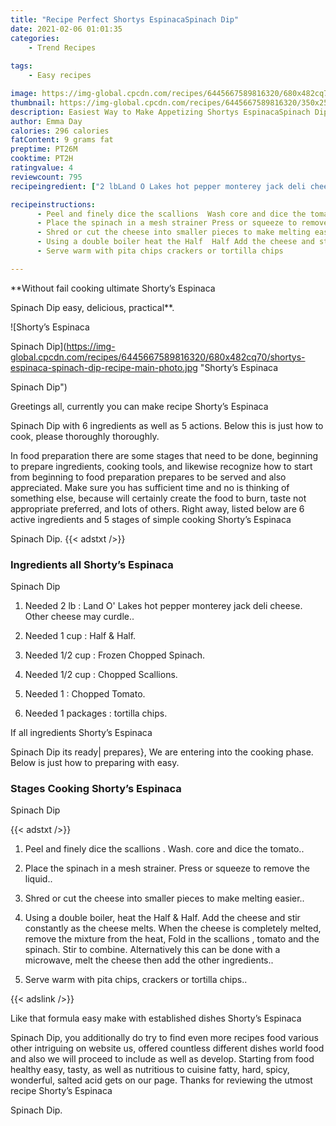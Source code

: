 ```yaml
---
title: "Recipe Perfect Shortys EspinacaSpinach Dip"
date: 2021-02-06 01:01:35
categories:
    - Trend Recipes
    
tags:
    - Easy recipes

image: https://img-global.cpcdn.com/recipes/6445667589816320/680x482cq70/shortys-espinaca-spinach-dip-recipe-main-photo.jpg
thumbnail: https://img-global.cpcdn.com/recipes/6445667589816320/350x250cq70/shortys-espinaca-spinach-dip-recipe-main-photo.jpg
description: Easiest Way to Make Appetizing Shortys EspinacaSpinach Dip with 6 ingredients and 5 stages of easy cooking.
author: Emma Day
calories: 296 calories
fatContent: 9 grams fat
preptime: PT26M
cooktime: PT2H
ratingvalue: 4
reviewcount: 795
recipeingredient: ["2 lbLand O Lakes hot pepper monterey jack deli cheese Other cheese may curdle", "1 cupHalf  Half", "1/2 cupFrozen Chopped Spinach", "1/2 cupChopped Scallions", "1Chopped Tomato", "1 packagestortilla chips"]

recipeinstructions: 
      - Peel and finely dice the scallions  Wash core and dice the tomato 
      - Place the spinach in a mesh strainer Press or squeeze to remove the liquid 
      - Shred or cut the cheese into smaller pieces to make melting easier 
      - Using a double boiler heat the Half  Half Add the cheese and stir constantly as the cheese melts When the cheese is completely melted remove the mixture from the heat Fold in the scallions  tomato and the spinach Stir to combine Alternatively this can be done with a microwave melt the cheese then add the other ingredients 
      - Serve warm with pita chips crackers or tortilla chips

---
```




**Without fail cooking ultimate Shorty’s Espinaca

Spinach Dip easy, delicious, practical**. 


![Shorty’s Espinaca

Spinach Dip](https://img-global.cpcdn.com/recipes/6445667589816320/680x482cq70/shortys-espinaca-spinach-dip-recipe-main-photo.jpg "Shorty’s Espinaca

Spinach Dip")




Greetings all, currently you can make recipe Shorty’s Espinaca

Spinach Dip with 6 ingredients as well as 5 actions. Below this is just how to cook, please thoroughly thoroughly.

In food preparation there are some stages that need to be done, beginning to prepare ingredients, cooking tools, and likewise recognize how to start from beginning to food preparation prepares to be served and also appreciated. Make sure you has sufficient time and no is thinking of something else, because will certainly create the food to burn, taste not appropriate preferred, and lots of others. Right away, listed below are 6 active ingredients and 5 stages of simple cooking Shorty’s Espinaca

Spinach Dip.
{{< adstxt />}}

### Ingredients all Shorty’s Espinaca

Spinach Dip


1. Needed 2 lb : Land O&#39; Lakes hot pepper monterey jack deli cheese. Other cheese may curdle..

1. Needed 1 cup : Half &amp; Half.

1. Needed 1/2 cup : Frozen Chopped Spinach.

1. Needed 1/2 cup : Chopped Scallions.

1. Needed 1 : Chopped Tomato.

1. Needed 1 packages : tortilla chips.



If all ingredients Shorty’s Espinaca

Spinach Dip its ready| prepares}, We are entering into the cooking phase. Below is just how to preparing with easy.

### Stages Cooking Shorty’s Espinaca

Spinach Dip

{{< adstxt />}}


1. Peel and finely dice the scallions . Wash. core and dice the tomato..



1. Place the spinach in a mesh strainer. Press or squeeze to remove the liquid..



1. Shred or cut the cheese into smaller pieces to make melting easier..



1. Using a double boiler, heat the Half &amp; Half. Add the cheese and stir constantly as the cheese melts. When the cheese is completely melted, remove the mixture from the heat, Fold in the scallions , tomato and the spinach. Stir to combine. Alternatively this can be done with a microwave, melt the cheese then add the other ingredients..



1. Serve warm with pita chips, crackers or tortilla chips..





{{< adslink />}}

Like that formula easy make with established dishes Shorty’s Espinaca

Spinach Dip, you additionally do try to find even more recipes food various other intriguing on website us, offered countless different dishes world food and also we will proceed to include as well as develop. Starting from food healthy easy, tasty, as well as nutritious to cuisine fatty, hard, spicy, wonderful, salted acid gets on our page. Thanks for reviewing the utmost recipe Shorty’s Espinaca

Spinach Dip.
